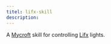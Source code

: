 ```yaml
---
titel: lifx-skill
description: 
---
```

A <a href='https://mycroft.ai/'>Mycroft</a> skill for controlling <a href='https://www.lifx.com/'>Lifx</a> lights.
